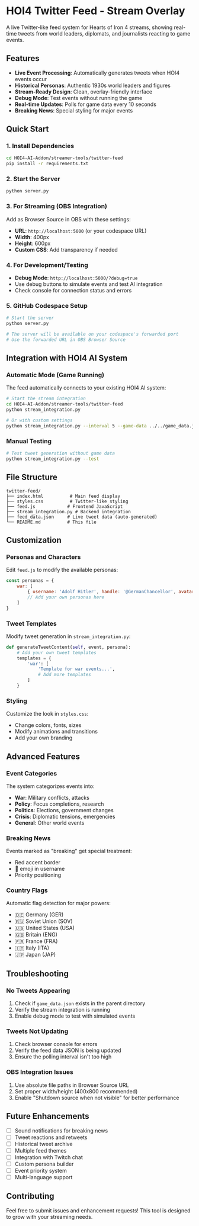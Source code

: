 # HOI4 Twitter Feed - Stream Overlay

A live Twitter-like feed system for Hearts of Iron 4 streams, showing real-time tweets from world leaders, diplomats, and journalists reacting to game events.

## Features

- **Live Event Processing**: Automatically generates tweets when HOI4 events occur
- **Historical Personas**: Authentic 1930s world leaders and figures
- **Stream-Ready Design**: Clean, overlay-friendly interface
- **Debug Mode**: Test events without running the game
- **Real-time Updates**: Polls for game data every 10 seconds
- **Breaking News**: Special styling for major events

## Quick Start

### 1. Install Dependencies
```bash
cd HOI4-AI-Addon/streamer-tools/twitter-feed
pip install -r requirements.txt
```

### 2. Start the Server
```bash
python server.py
```

### 3. For Streaming (OBS Integration)
Add as Browser Source in OBS with these settings:
- **URL**: `http://localhost:5000` (or your codespace URL)
- **Width**: 400px
- **Height**: 600px
- **Custom CSS**: Add transparency if needed

### 4. For Development/Testing
- **Debug Mode**: `http://localhost:5000/?debug=true`
- Use debug buttons to simulate events and test AI integration
- Check console for connection status and errors

### 5. GitHub Codespace Setup
```bash
# Start the server
python server.py

# The server will be available on your codespace's forwarded port
# Use the forwarded URL in OBS Browser Source
```

## Integration with HOI4 AI System

### Automatic Mode (Game Running)

The feed automatically connects to your existing HOI4 AI system:

```bash
# Start the stream integration
cd HOI4-AI-Addon/streamer-tools/twitter-feed
python stream_integration.py

# Or with custom settings
python stream_integration.py --interval 5 --game-data ../../game_data.json
```

### Manual Testing

```bash
# Test tweet generation without game data
python stream_integration.py --test
```

## File Structure

```
twitter-feed/
├── index.html          # Main feed display
├── styles.css          # Twitter-like styling
├── feed.js            # Frontend JavaScript
├── stream_integration.py # Backend integration
├── feed_data.json     # Live tweet data (auto-generated)
└── README.md          # This file
```

## Customization

### Personas and Characters

Edit `feed.js` to modify the available personas:

```javascript
const personas = {
    war: [
        { username: 'Adolf Hitler', handle: '@GermanChancellor', avatar: 'leader', country: 'ger' },
        // Add your own personas here
    ]
}
```

### Tweet Templates

Modify tweet generation in `stream_integration.py`:

```python
def generateTweetContent(self, event, persona):
    # Add your own tweet templates
    templates = {
        'war': [
            'Template for war events...',
            # Add more templates
        ]
    }
```

### Styling

Customize the look in `styles.css`:

- Change colors, fonts, sizes
- Modify animations and transitions
- Add your own branding

## Advanced Features

### Event Categories

The system categorizes events into:
- **War**: Military conflicts, attacks
- **Policy**: Focus completions, research
- **Politics**: Elections, government changes
- **Crisis**: Diplomatic tensions, emergencies
- **General**: Other world events

### Breaking News

Events marked as "breaking" get special treatment:
- Red accent border
- 🚨 emoji in username
- Priority positioning

### Country Flags

Automatic flag detection for major powers:
- 🇩🇪 Germany (GER)
- 🇷🇺 Soviet Union (SOV)  
- 🇺🇸 United States (USA)
- 🇬🇧 Britain (ENG)
- 🇫🇷 France (FRA)
- 🇮🇹 Italy (ITA)
- 🇯🇵 Japan (JAP)

## Troubleshooting

### No Tweets Appearing

1. Check if `game_data.json` exists in the parent directory
2. Verify the stream integration is running
3. Enable debug mode to test with simulated events

### Tweets Not Updating

1. Check browser console for errors
2. Verify the feed data JSON is being updated
3. Ensure the polling interval isn't too high

### OBS Integration Issues

1. Use absolute file paths in Browser Source URL
2. Set proper width/height (400x800 recommended)
3. Enable "Shutdown source when not visible" for better performance

## Future Enhancements

- [ ] Sound notifications for breaking news
- [ ] Tweet reactions and retweets
- [ ] Historical tweet archive
- [ ] Multiple feed themes
- [ ] Integration with Twitch chat
- [ ] Custom persona builder
- [ ] Event priority system
- [ ] Multi-language support

## Contributing

Feel free to submit issues and enhancement requests! This tool is designed to grow with your streaming needs.
